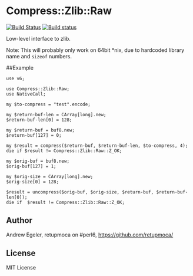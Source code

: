 # Compress::Zlib::Raw

[![Build Status](https://travis-ci.org/retupmoca/P6-Compress-Zlib-Raw.svg?branch=master)](https://travis-ci.org/retupmoca/P6-Compress-Zlib-Raw) [![Build status](https://ci.appveyor.com/api/projects/status/github/retupmoca/P6-Compress-Zlib-Raw?svg=true)](https://ci.appveyor.com/project/retupmoca/P6-Compress-Zlib-Raw/branch/master)

Low-level interface to zlib.

Note: This will probably only work on 64bit \*nix, due to hardcoded library name
 and `sizeof` numbers.

##Example

```
use v6;

use Compress::Zlib::Raw;
use NativeCall;

my $to-compress = "test".encode;

my $return-buf-len = CArray[long].new;
$return-buf-len[0] = 128;

my $return-buf = buf8.new;
$return-buf[127] = 0;

my $result = compress($return-buf, $return-buf-len, $to-compress, 4);
die if $result != Compress::Zlib::Raw::Z_OK;

my $orig-buf = buf8.new;
$orig-buf[127] = 1;

my $orig-size = CArray[long].new;
$orig-size[0] = 128;

$result = uncompress($orig-buf, $orig-size, $return-buf, $return-buf-len[0]);
die if  $result != Compress::Zlib::Raw::Z_OK;
```

## Author

Andrew Egeler, retupmoca on #perl6, https://github.com/retupmoca/

## License

MIT License
